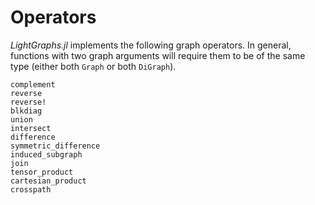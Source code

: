 # Operators

*LightGraphs.jl* implements the following graph operators. In general,
functions with two graph arguments will require them to be of the same type
(either both `Graph` or both `DiGraph`).

```@doc
complement
reverse
reverse!
blkdiag
union
intersect
difference
symmetric_difference
induced_subgraph
join
tensor_product
cartesian_product
crosspath
```

